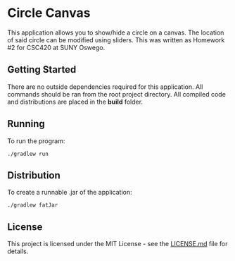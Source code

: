 # Circle Canvas

This application allows you to show/hide a circle on a canvas. The location of said circle can be modified using sliders. This was written as Homework #2 for CSC420 at SUNY Oswego.

## Getting Started

There are no outside dependencies required for this application. All commands should be ran from the root project directory. All compiled code and distributions are placed in the **build** folder. 

## Running

To run the program:

```
./gradlew run
```

## Distribution

To create a runnable .jar of the application:

```
./gradlew fatJar
```

## License

This project is licensed under the MIT License - see the [LICENSE.md](LICENSE.md) file for details.
